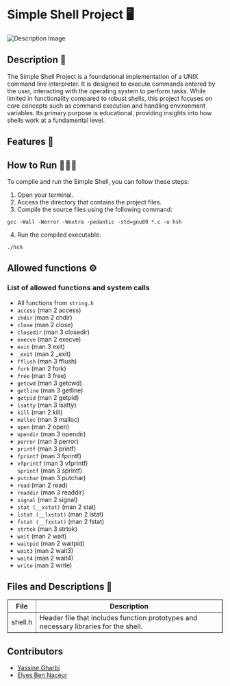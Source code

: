 <h1>Simple Shell Project 🖥️</h1>
<img src="https://cdn.static-media.blent.ai/photos/blog/photo-1629654297299-c8506221ca97.jpg" alt="Description Image" style="max-width: 100%; height: auto;">
<h2>Description 📝</h2>
<p>The Simple Shell Project is a foundational implementation of a UNIX command line interpreter. It is designed to execute commands entered by the user, interacting with the operating system to perform tasks. While limited in functionality compared to robust shells, this project focuses on core concepts such as command execution and handling environment variables. Its primary purpose is educational, providing insights into how shells work at a fundamental level.</p>
<h2>Features 🚀</h2>
<p></p>
<h2>How to Run 👨🏻‍💻</h2>
<p>To compile and run the Simple Shell, you can follow these steps:</p>
<ol>
<li>Open your terminal.</li>
<li>Access the directory that contains the project files.</li>
<li>Compile the source files using the following command:</li>
</ol>
<pre><code>gcc -Wall -Werror -Wextra -pedantic -std=gnu89 *.c -o hsh</code></pre>
<ol start="4">
<li>Run the compiled executable:</li>
</ol>
<pre><code>./hsh</code></pre>
<h2>Allowed functions ⚙️</h2>
<h3>List of allowed functions and system calls</h3>
<ul>
    <li>All functions from <code>string.h</code></li>
    <li><code>access</code> (man 2 access)</li>
    <li><code>chdir</code> (man 2 chdir)</li>
    <li><code>close</code> (man 2 close)</li>
    <li><code>closedir</code> (man 3 closedir)</li>
    <li><code>execve</code> (man 2 execve)</li>
    <li><code>exit</code> (man 3 exit)</li>
    <li><code>_exit</code> (man 2 _exit)</li>
    <li><code>fflush</code> (man 3 fflush)</li>
    <li><code>fork</code> (man 2 fork)</li>
    <li><code>free</code> (man 3 free)</li>
    <li><code>getcwd</code> (man 3 getcwd)</li>
    <li><code>getline</code> (man 3 getline)</li>
    <li><code>getpid</code> (man 2 getpid)</li>
    <li><code>isatty</code> (man 3 isatty)</li>
    <li><code>kill</code> (man 2 kill)</li>
    <li><code>malloc</code> (man 3 malloc)</li>
    <li><code>open</code> (man 2 open)</li>
    <li><code>opendir</code> (man 3 opendir)</li>
    <li><code>perror</code> (man 3 perror)</li>
    <li><code>printf</code> (man 3 printf)</li>
    <li><code>fprintf</code> (man 3 fprintf)</li>
    <li><code>vfprintf</code> (man 3 vfprintf)</li>
    <code>sprintf</code> (man 3 sprintf)</li>
    <li><code>putchar</code> (man 3 putchar)</li>
    <li><code>read</code> (man 2 read)</li>
    <li><code>readdir</code> (man 3 readdir)</li>
    <li><code>signal</code> (man 2 signal)</li>
    <li><code>stat (__xstat)</code> (man 2 stat)</li>
    <li><code>lstat (__lxstat)</code> (man 2 lstat)</li>
    <li><code>fstat (__fxstat)</code> (man 2 fstat)</li>
    <li><code>strtok</code> (man 3 strtok)</li>
    <li><code>wait</code> (man 2 wait)</li>
    <li><code>waitpid</code> (man 2 waitpid)</li>
    <li><code>wait3</code> (man 2 wait3)</li>
    <li><code>wait4</code> (man 2 wait4)</li>
    <li><code>write</code> (man 2 write)</li>
</ul>
<h2>Files and Descriptions 📂</h2>
<table border="1">
<thead>
<tr>
<th>File</th>
<th>Description</th>
</tr>
</thead>
 <tbody>
<tr>
<td>shell.h</td>
<td>Header file that includes function prototypes and necessary libraries for the shell.</td>
</tr>
</tbody>
</table>
<h2>Contributors</h2>
<ul>
<li><a href="https://github.com/Yassine-Gharbi86" target="_blank">Yassine Gharbi</a></li>
<li><a href="https://github.com/ElyesBN44" target="_blank">Elyes Ben Naceur</a></li>
</ul>